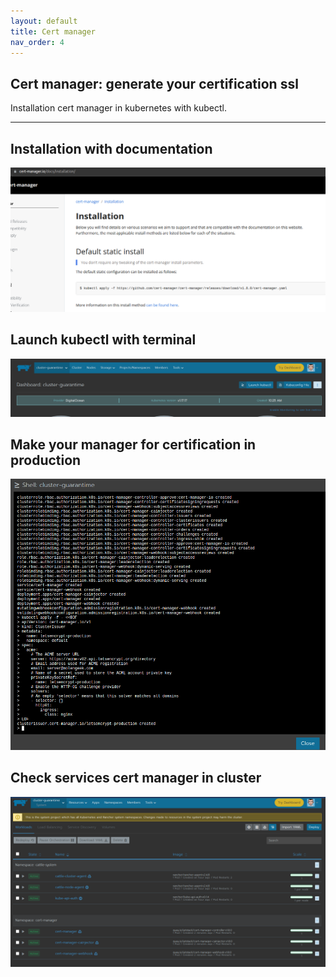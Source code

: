 ```yaml
---
layout: default
title: Cert manager
nav_order: 4
---
```


## Cert manager: generate your certification ssl
Installation cert manager in kubernetes with kubectl.

---

## Installation with documentation
[<img alt="alt_text" src="assets/images/cert-manager/installation-cluster-cert-manager.png" />](/assets/images/cert-manager/installation-cluster-cert-manager.png)

## Launch kubectl with terminal
[<img alt="alt_text" src="assets/images/cert-manager/kubectl-cluster-install-cert-manager.png" />](/assets/images/cert-manager/kubectl-cluster-install-cert-manager.png)

## Make your manager for certification in production
[<img alt="alt_text" src="assets/images/cert-manager/build-cert-manager-production-certification.png" />](/assets/images/cert-manager/build-cert-manager-production-certification.png)

## Check services cert manager in cluster
[<img alt="alt_text" src="assets/images/cert-manager/services-rancher-system-cert-manager.png" />](/assets/images/cert-manager/services-rancher-system-cert-manager.png)
